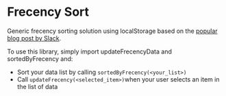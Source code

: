 # Frecency Sort

Generic frecency sorting solution using localStorage based on the [popular blog post by Slack](https://slack.engineering/a-faster-smarter-quick-switcher/).

To use this library, simply import updateFrecencyData and sortedByFrecency and:
- Sort your data list by calling `sortedByFrecency(<your_list>)`
- Call `updateFrecency(<selected_item>)`when your user selects an item in the list of data

